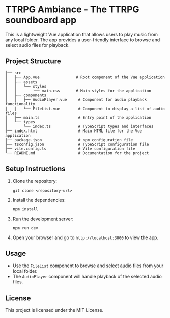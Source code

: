 # TTRPG Ambiance - The TTRPG soundboard app

This is a lightweight Vue application that allows users to play music from any local folder. The app provides a user-friendly interface to browse and select audio files for playback.

## Project Structure

```
├── src
│   ├── App.vue                # Root component of the Vue application
│   ├── assets
│   │   └── styles
│   │       └── main.css       # Main styles for the application
│   ├── components
│   │   ├── AudioPlayer.vue     # Component for audio playback functionality
│   │   └── FileList.vue        # Component to display a list of audio files
│   ├── main.ts                 # Entry point of the application
│   └── types
│       └── index.ts            # TypeScript types and interfaces
├── index.html                  # Main HTML file for the Vue application
├── package.json                # npm configuration file
├── tsconfig.json               # TypeScript configuration file
├── vite.config.ts              # Vite configuration file
└── README.md                   # Documentation for the project
```

## Setup Instructions

1. Clone the repository:

    ```
    git clone <repository-url>
    ```

2. Install the dependencies:

    ```
    npm install
    ```

3. Run the development server:

    ```
    npm run dev
    ```

4. Open your browser and go to `http://localhost:3000` to view the app.

## Usage

-   Use the `FileList` component to browse and select audio files from your local folder.
-   The `AudioPlayer` component will handle playback of the selected audio files.

## License

This project is licensed under the MIT License.
